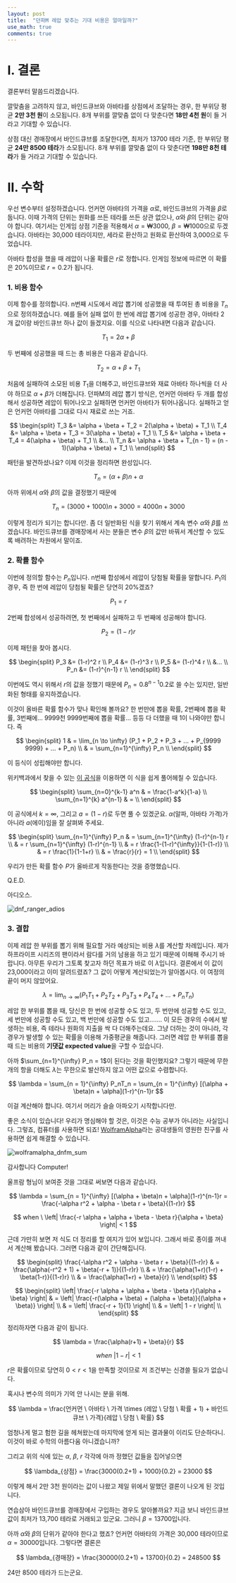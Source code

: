 ```yaml
---
layout: post
title:  "던파M 레압 맞추는 기대 비용은 얼마일까?"
use_math: true
comments: true
---
```


# Ⅰ. 결론

결론부터 말씀드리겠습니다.

깔맞춤을 고려하지 않고, 바인드큐브와 아바타를 상점에서 조달하는 경우, 한 부위당 평균 **2만 3천 원**이 소모됩니다.
8개 부위를 깔맞춤 없이 다 맞춘다면 **18만 4천 원**이 들 거라고 기대할 수 있습니다.

상점 대신 경매장에서 바인드큐브를 조달한다면, 최저가 13700 테라 기준, 한 부위당 평균 **24만 8500 테라**가 소모됩니다.
8개 부위를 깔맞춤 없이 다 맞춘다면 **198만 8천 테라**가 들 거라고 기대할 수 있습니다.

# Ⅱ. 수학

우선 변수부터 설정하겠습니다.
언커먼 아바타의 가격을 $\alpha$로, 바인드큐브의 가격을 $\beta$로 둡니다.
이때 가격의 단위는 원화를 쓰든 테라를 쓰든 상관 없으나, $\alpha$와 $\beta$의 단위는 같아야 합니다.
여기서는 인게임 상점 기준을 적용해서 $\alpha = ₩3000$, $\beta = ₩1000$으로 두겠습니다.
아바타는 30,000 테라이지만, 세라로 환산하고 원화로 환산하여 3,000으로 두었습니다.

아바타 합성을 했을 때 레압이 나올 확률은 $r$로 정합니다.
인게임 정보에 따르면 이 확률은 20%이므로 $r = 0.2$가 됩니다.

### 1. 비용 함수

이제 함수를 정의합니다.
n번째 시도에서 레압 뽑기에 성공했을 때 투여된 총 비용을 $T_n$으로 정의하겠습니다.
예를 들어 실패 없이 한 번에 레압 뽑기에 성공한 경우, 아바타 2개 값이랑 바인드큐브 하나 값이 들겠지요.
이를 식으로 나타내면 다음과 같습니다.

$$ T_1 = 2\alpha + \beta $$

두 번째에 성공했을 때 드는 총 비용은 다음과 같습니다.

$$ T_2 = \alpha + \beta + T_1 $$

처음에 실패하여 소모된 비용 $T_1$을 더해주고, 바인드큐브와 재료 아바타 하나씩을 더 사야 하므로 $\alpha + \beta$가 더해집니다.
던파M의 레압 뽑기 방식은, 언커먼 아바타 두 개를 합성해서 성공하면 레압이 튀어나오고 실패하면 언커먼 아바타가 튀어나옵니다.
실패하고 얻은 언커먼 아바타를 그대로 다시 재료로 쓰는 거죠.

$$
\begin{split}
T_3 &= \alpha + \beta + T_2 = 2(\alpha + \beta) + T_1 \\
T_4 &= \alpha + \beta + T_3 = 3(\alpha + \beta) + T_1 \\
T_5 &= \alpha + \beta + T_4 = 4(\alpha + \beta) + T_1 \\
    &... \\
T_n &= \alpha + \beta + T_{n - 1} = (n - 1)(\alpha + \beta) + T_1 \\
\end{split}
$$

패턴을 발견하셨나요?
이제 이것을 정리하면 완성입니다.

$$ T_n = (\alpha + \beta)n + \alpha $$

아까 위에서 $\alpha$와 $\beta$의 값을 결정했기 때문에

$$ T_n = (3000 + 1000)n + 3000 = 4000n + 3000 $$

이렇게 정리가 되기는 합니다만.
좀 더 일반화된 식을 찾기 위해서 계속 변수 $\alpha$와 $\beta$를 쓰겠습니다.
바인드큐브를 경매장에서 사는 분들은 변수 $\beta$의 값만 바꿔서 계산할 수 있도록 배려하는 차원에서 말이죠.

### 2. 확률 함수

이번에 정의할 함수는 $P_n$입니다.
n번째 합성에서 레압이 당첨될 확률을 말합니다.
$P_1$의 경우, 즉 한 번에 레압이 당첨될 확률은 당연히 20%겠죠?

$$ P_1 = r $$

2번째 합성에서 성공하려면, 첫 번째에서 실패하고 두 번째에 성공해야 합니다.

$$ P_2 = (1-r)r $$

이제 패턴을 찾아 봅시다.

$$
\begin{split}
P_3 &= (1-r)^2 r \\
P_4 &= (1-r)^3 r \\
P_5 &= (1-r)^4 r \\
    &... \\
P_n &= (1-r)^{n-1} r \\
\end{split}
$$

이번에도 역시 위해서 $r$의 값을 정했기 때문에 $P_n = 0.8^{n-1}0.2$로 쓸 수는 있지만, 일반화된 형태를 유지하겠습니다.

이것이 올바른 확률 함수가 맞나 확인해 볼까요?
한 번만에 뽑을 확률, 2번째에 뽑을 확률, 3번째에… 9999천 9999번째에 뽑을 확률… 등등 다 더했을 때 1이 나와야만 합니다.
즉

$$
\begin{split}
1 & = \lim_{n \to \infty} (P_1 + P_2 + P_3 + ... + P_{9999 9999} + ... + P_n) \\
  & = \sum_{n=1}^{\infty} P_n \\
\end{split}
$$

이 등식이 성립해야만 합니다.

위키백과에서 찾을 수 있는 [이 공식](https://en.wikipedia.org/wiki/Summation?oldformat=true#Summation_index_in_exponents)을 이용하면 이 식을 쉽게 풀어헤칠 수 있습니다.

$$
\begin{split}
\sum_{n=0}^{k-1} a^n & = \frac{1-a^k}{1-a} \\
\sum_{n=1}^{k} a^{n-1}  & = \\
\end{split}
$$

이 공식에서 $k = \infty$, 그리고 $a = (1-r)$로 두면 풀 수 있겠군요.
$\alpha$(알파, 아바타 가격)가 아니라 $a$(에이)임을 잘 살펴봐 주세요.

$$
\begin{split}
\sum_{n=1}^{\infty} P_n & = \sum_{n=1}^{\infty} (1-r)^{n-1} r \\
                        & = r \sum_{n=1}^{\infty} (1-r)^{n-1} \\
                        & = r \frac{1-(1-r)^{\infty}}{1-(1-r)} \\
                        & = r \frac{1}{1-1+r} \\
                        & = \frac{r}{r} = 1 \\
\end{split}
$$

우리가 만든 확률 함수 $P$가 올바르게 작동한다는 것을 증명했습니다.

Q.E.D.

아디오스.

![dnf_ranger_adios](/assets/images/misc_01/dnf_ranger_adios.jpg)

### 3. 결합

이제 레압 한 부위를 뽑기 위해 필요할 거라 예상되는 비용 $\lambda$를 계산할 차례입니다.
제가 하프라이프 시리즈의 팬이라서 람다를 거의 남용을 하고 있기 때문에 이해해 주시기 바랍니다.
아무튼 우리가 그토록 찾고자 하던 목표가 바로 이 $\lambda$입니다.
결론에서 이 값이 23,000이라고 이미 알려드렸죠?
그 값이 어떻게 계산되었는가 알아봅시다.
이 여정의 끝이 머지 않았어요.

$$ \lambda = \lim_{n \to \infty} (P_1T_1 + P_2T_2 + P_3T_3 + P_4T_4 + ... + P_nT_n) $$

레압 한 부위를 뽑을 때, 당신은 한 번에 성공할 수도 있고, 두 번만에 성공할 수도 있고, 세 번만에 성공할 수도 있고, 백 번만에 성공할 수도 있고…….
이 모든 경우의 수에서 발생하는 비용, 즉 테라나 원화의 지출을 싹 다 더해주는데요.
그냥 더하는 것이 아니라, 각 경우가 발생할 수 있는 확률을 이용해 가중평균을 해줍니다.
그러면 레압 한 부위를 뽑을 때 드는 비용의 **기댓값 expected value**을 구할 수 있습니다.

아까 $\sum_{n=1}^{\infty} P_n = 1$이 된다는 것을 확인했지요?
그렇기 때문에 무한 개의 항을 더해도 $\lambda$는 무한으로 발산하지 않고 어떤 값으로 수렴합니다.

$$ \lambda = \sum_{n = 1}^{\infty} P_nT_n = \sum_{n = 1}^{\infty} [(\alpha + \beta)n + \alpha](1-r)^{n-1}r $$

이걸 계산해야 합니다.
여기서 머리가 슬슬 아파오기 시작합니다만.

좋은 소식이 있습니다!
우리가 명심해야 할 것은, 이것은 수능 공부가 아니라는 사실입니다.
그렇죠, 컴퓨터를 사용하면 되죠!
[WolframAlpha](https://www.wolframalpha.com/input?i=sum+%28%28A%2BB%29*n+%2B+A%29%281-r%29%5E%28n-1%29*r%2C+n%3D1+to+infinity)라는 공대생들의 영원한 친구를 사용하면 쉽게 해결할 수 있습니다.

![wolframalpha_dnfm_sum](/assets/images/misc_01/wolframalpha_dnfm_sum.png)

감사합니다 Computer!

울프람 형님이 보여준 것을 그대로 써보면 다음과 같습니다.

$$ \lambda = \sum_{n = 1}^{\infty} [(\alpha + \beta)n + \alpha](1-r)^{n-1}r = \frac{-\alpha r^2 + \alpha - \beta r + \beta}{(1-r)r} $$

$$ when \ \left| \frac{-r \alpha + \alpha + \beta - \beta r}{\alpha + \beta} \right| < 1 $$

근데 가만히 보면 저 식도 더 정리를 할 여지가 있어 보입니다.
그래서 바로 종이를 꺼내서 계산해 봤습니다.
그러면 다음과 같이 간단해집니다.

$$
\begin{split}
\frac{-\alpha r^2 + \alpha - \beta r + \beta}{(1-r)r} & = \frac{\alpha(-r^2 + 1) + \beta(-r + 1)}{(1-r)r} \\
                                  & = \frac{\alpha(1+r)(1-r) + \beta(1-r)}{(1-r)r} \\
                                  & = \frac{\alpha(1+r) + \beta}{r} \\
\end{split}
$$

$$
\begin{split}
\left| \frac{-r \alpha + \alpha + \beta - \beta r}{\alpha + \beta} \right| & = \left| \frac{-r(\alpha + \beta) + (\alpha + \beta)}{(\alpha + \beta)} \right| \\
                                              & = \left| \frac{-r + 1}{1} \right| \\
                                              & = \left| 1 - r \right| \\
\end{split}
$$

정리하자면 다음과 같이 됩니다.

$$ \lambda = \frac{\alpha(r+1) + \beta}{r} $$

$$ when \ \left| 1-r \right| < 1 $$

$r$은 확률이므로 당연히 $0 < r < 1$을 만족할 것이므로 저 조건부는 신경쓸 필요가 없습니다.

혹시나 변수의 의미가 기억 안 나시는 분을 위해.

$$ \lambda = \frac{언커먼 \ 아바타 \ 가격 \times (레압 \ 당첨 \ 확률 + 1) + 바인드큐브 \ 가격}{레압 \ 당첨 \ 확률} $$

엄청나게 멀고 험한 길을 헤쳐왔는데 마지막에 얻게 되는 결과물이 이리도 단순하다니.
이것이 바로 수학의 아름다움 아니겠습니까?

그리고 위의 식에 있는 $\alpha$, $\beta$, $r$ 각각에 아까 정했던 값들을 집어넣으면

$$ \lambda_{상점} = \frac{3000(0.2+1) + 1000}{0.2} = 23000 $$

이렇게 해서 2만 3천 원이라는 값이 나왔고 제일 위에서 말했던 결론이 나오게 된 것입니다.

연습삼아 바인드큐브를 경매장에서 구입하는 경우도 알아볼까요?
지금 보니 바인드큐브 값이 최저가 13,700 테라로 거래되고 있군요.
그러니 $\beta = 13700$입니다.

아까 $\alpha$와 $\beta$의 단위가 같아야 한다고 했죠?
언커먼 아바타의 가격은 30,000 테라이므로 $\alpha = 30000$입니다.
그렇다면 결론은

$$ \lambda_{경매장} = \frac{30000(0.2+1) +  13700}{0.2} = 248500 $$

24만 8500 테라가 드는군요.

